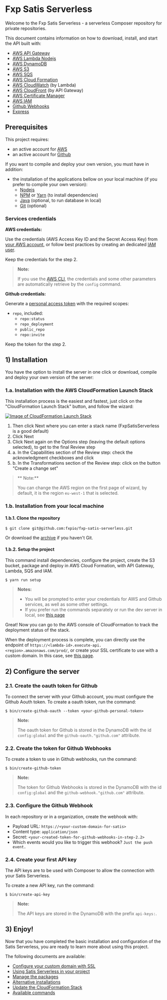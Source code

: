 Fxp Satis Serverless
====================

Welcome to the Fxp Satis Serverless - a serverless Composer repository for private repositories.

This document contains information on how to download, install, and start the API built with:

- [AWS API Gateway](https://aws.amazon.com/api-gateway)
- [AWS Lambda Nodejs](https://aws.amazon.com/lambda)
- [AWS DynamoDB](https://aws.amazon.com/dynamodb)
- [AWS S3](https://aws.amazon.com/s3)
- [AWS SQS](https://aws.amazon.com/sqs)
- [AWS Cloud Formation](https://aws.amazon.com/cloudformation)
- [AWS CloudWatch](https://aws.amazon.com/cloudwatch) (by Lambda)
- [AWS CloudFront](https://aws.amazon.com/cloudfront) (by API Gateway)
- [AWS Certificate Manager](https://aws.amazon.com/certificate-manager)
- [AWS IAM](https://aws.amazon.com/iam)
- [Github Webhooks](https://developer.github.com/webhooks)
- [Express](http://expressjs.com)

## Prerequisites

This project requires:

- an active account for [AWS](https://aws.amazon.com)
- an active account for [Github](https://github.com)

If you want to compile and deploy your own version, you must have in addition:

- the installation of the applications bellow on your local machine (if you prefer to compile your own version):
  - [Nodejs](https://nodejs.org)
  - [NPM](https://www.npmjs.com) or [Yarn](https://yarnpkg.com) (to install dependencies)
  - [Java](https://www.java.com) (optional, to run database in local)
  - [Git](https://git-scm.com) (optional)

### Services credentials

**AWS credentials:**

Use the credentials (AWS Access Key ID and the Secret Access Key) from [your AWS account](https://console.aws.amazon.com/iam/home?#/security_credential),
or follow best practices by creating an dedicated [IAM user](https://console.aws.amazon.com/iam).

Keep the credentials for the step 2.

> **Note:**
>
> If you use the [AWS CLI](https://aws.amazon.com/cli), the credentials and some other parameters are automatically
> retrieve by the `config` command.


**Github credentials:**

Generate a [personal access token](https://github.com/settings/tokens) with the required scopes:

- `repo`, included:
  - `repo:status`
  - `repo_deployment`
  - `public_repo`
  - `repo:invite`

Keep the token for the step 2.


## 1) Installation

You have the option to install the server in one click or download, compile and deploy your own version of the server:

### 1.a. Installation with the AWS CloudFormation Launch Stack

This installation process is the easiest and fastest, just click on the "CloudFormation Launch Stack" button,
and follow the wizard:

[![Image of CloudFormation Launch Stack](https://s3.amazonaws.com/cloudformation-examples/cloudformation-launch-stack.png)](https://console.aws.amazon.com/cloudformation/home?region=eu-west-1#/stacks/new?stackName=FxpSatisServerless&templateURL=https://fxp-satis-serverless.s3.amazonaws.com/latest.template)

1. Then click Next where you can enter a stack name (FxpSatisServerless is a good default)
2. Click Next
3. Click Next again on the Options step (leaving the default options selected), to get to the final Review step
4. a. In the Capabilities section of the Review step: check the acknowledgment checkboxes and click
4. b. In the Transformations section of the Review step: click on the button "Create a change set"

> ** Note:**
>
> You can change the AWS region on the first page of wizard, by default,
> it is the region `eu-west-1` that is selected.

### 1.b. Installation from your local machine

#### 1.b.1. Clone the repository

```
$ git clone git@github.com:fxpio/fxp-satis-serverless.git
```

Or download the [archive](https://github.com/fxpio/fxp-satis-serverless/archive/master.zip) if you haven't Git.


#### 1.b.2. Setup the project

This command install dependencies, configure the project, create the S3 bucket, package and deploy in
AWS Cloud Formation, with API Gateway, Lambda, SQS and IAM.

```
$ yarn run setup
```

> **Notes:**
> - You will be prompted to enter your credentials for AWS and Github services, as well as some other settings.
> - If you prefer run the commands separately or run the dev server in local, see [this page](alternate-installations.md)

Great! Now you can go to the AWS console of CloudFormation to track the deployment status of the stack.

When the deployment process is complete, you can directly use the endpoint of
`https://<lambda-id>.execute-api.<region>.amazonaws.com/prod/`, or create your SSL certificate to use with
a custom domain. In this case, see [this page](custom-domain-ssl.md).


## 2) Configure the server

### 2.1. Create the oauth token for Github

To connect the server with your Github account, you must configure the Github Aouth token. To create a oauth token,
run the command:

```
$ bin/create-github-oauth --token <your-github-personal-token>
```

> **Note:**
>
> The oauth token for Github is stored in the DynamoDB with the id `config:global` and the
> `github-oauth."github.com"` attribute.


### 2.2. Create the token for Github Webhooks

To create a token to use in Github webhooks, run the command:

```
$ bin/create-github-token
```

> **Note:**
>
> The token for Github Webhooks is stored in the DynamoDB with the id `config:global` and the
> `github-webhook."github.com"` attribute.


### 2.3. Configure the Github Webhook

In each repository or in a organization, create the webhook with:

- Payload URL: `https://<your-custom-domain-for-satis>`
- Content type: `application/json`
- Secret: `<your-created-token-for-github-webhooks-in-step-2.2>`
- Which events would you like to trigger this webhook? `Just the push event.`


### 2.4. Create your first API key

The API keys are to be used with Composer to allow the connection with your Satis Serverless.

To create a new API key, run the command:

```
$ bin/create-api-key
```

> **Note:**
>
> The API keys are stored in the DynamoDB with the prefix `api-keys:`.


## 3) Enjoy!

Now that you have completed the basic installation and configuration of the Satis Serverless, you are ready to learn
more about using this project.

The following documents are available:

- [Configure your custom domain with SSL](custom-domain-ssl.md)
- [Using Satis Serverless in your project](include-in-project.md)
- [Manage the packages](manage-packages.md)
- [Alternative installations](alternate-installations.md)
- [Update the CloudFormation Stack](update-cloud-formation-stack.md)
- [Available commands](available-commands.md)
